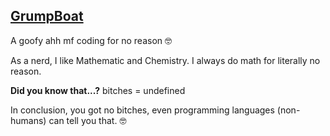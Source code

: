 ## [GrumpBoat](https://youtube.com/@GrumpBoat)
A goofy ahh mf coding for no reason 🤓

As a nerd, I like Mathematic and Chemistry.
I always do math for literally no reason.

**Did you know that...?**
bitches = undefined

In conclusion, you got no bitches, even programming languages (non-humans) can tell you that. 🤓
